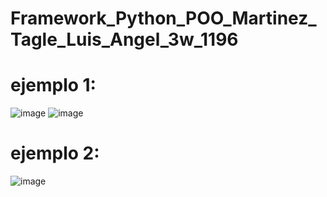 # Framework_Python_POO_Martinez_Tagle_Luis_Angel_3w_1196


# ejemplo 1:
![image](https://github.com/user-attachments/assets/72278fb8-73b5-4256-bd6f-fb207b793a52)
![image](https://github.com/user-attachments/assets/6eb6df27-9f81-4d58-812c-2f2ecf67e63b)

# ejemplo 2:
![image](https://github.com/user-attachments/assets/25792561-d473-44b6-9428-5098007b58f9)



